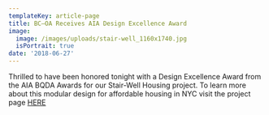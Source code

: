 ```yaml
---
templateKey: article-page
title: BC—OA Receives AIA Design Excellence Award
image:
  image: /images/uploads/stair-well_1160x1740.jpg
  isPortrait: true
date: '2018-06-27'
---
```

Thrilled to have been honored tonight with a Design Excellence Award from the AIA BQDA Awards for our Stair-Well Housing project. To learn more about this modular design for affordable housing in NYC visit the project page [HERE](https://bc-oa.com/projects/stairwell/)
